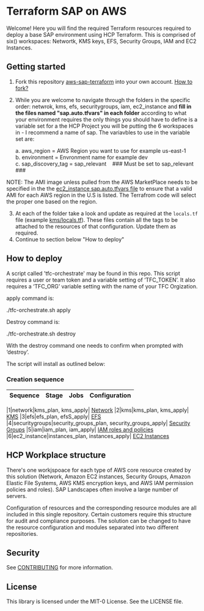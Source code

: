 # Terraform SAP on AWS

Welcome! Here you will find the required Terraform resources required to deploy a base SAP environment using HCP Terraform. This is comprised of six() workspaces: Networtk, KMS keys, EFS, Security Groups, IAM and EC2 Instances.


## Getting started

1. Fork this repository [aws-sap-terraform](https://github.com/patrickabrennan/aws-sap-terraform) into your own account. [How to fork?](https://docs.github.com/en/pull-requests/collaborating-with-pull-requests/working-with-forks/fork-a-repo)
2. While you are welcome to navigate through the folders in the specific order: netwrok, kms, efs, securitygroups, iam, ec2_instance and **fill in the files named "sap.auto.tfvars" in each folder** according to what your environment requires the only things you should have to define is a variable set for a the HCP Project you will be putting the 6 workspaces in - I recommend a name of sap. The variavbles to use in the variable set are:
   
     a. aws_region = AWS Region you want to use for example us-east-1   
     b. environment = Envronment name for example dev   
     c. sap_discovery_tag = sap_relevant   &nbsp;&nbsp;   ### Must be set to sap_relevant ### 
    
NOTE: The AMI image unless pulled from the AWS MarketPlace needs to be specified in the the [ec2_instance sap.auto.tfvars file](https://github.com/patrickabrennan/aws-sap-terraform/ec2_instance/sap.auto.tfvars) to ensure that a valid AMI for each AWS region in the U.S is listed. The Terrafrom code will select the proper one based on the region.

3. At each of the folder take a look and update as required at the ```locals.tf``` file (example [kms/locals.tf](https://github.com/patrickabrennan/aws-sap-terraform/blob/main/kms/locals.tf)). These files contain all the tags to be attached to the resources of that configuration. Update them as required.
4. Continue to section below "How to deploy"

## How to deploy

A script called 'tfc-orchestrate' may be found in this repo. This script requires a user or team token and a variable setting of ‘TFC_TOKEN’. It also requires a ‘TFC_ORG’ variable setting with the name of your TFC Orgization.

apply command is: 

./tfc-orchestrate.sh apply

Destroy command is:

./tfc-orchestrate.sh destroy

With the destroy command one needs to confirm when prompted with ‘destroy’.

The script will install as outlined below:

### Creation sequence

| Sequence | Stage | Jobs | Configuration
|------|-------|-----|-----

|1|network|kms_plan, kms_apply| [Network](network/README.md)
|2|kms|kms_plan, kms_apply| [KMS](kms/README.md)
|3|efs|efs_plan, efsS_apply| [EFS](efs/README.md)
|4|securitygroups|security_groups_plan, security_groups_apply| [Security Groups](security_group/README.md)
|5|iam|iam_plan, iam_apply| [IAM roles and policies](iam/README.md)
|6|ec2_instance|instances_plan, instances_apply| [EC2 Instances](ec2_instance/README.md)

## HCP Workplace structure 

There's one workjspoace for each type of AWS core resource created by this solution (Network, Amazon EC2 instances, Security Groups, Amazon Elastic File Systems, AWS KMS encryption keys, and AWS IAM permission policies and roles). 
SAP Landscapes often involve a large number of servers.  

Configuration of resources and the corresponding resource modules are all included in this single repository. Certain customers require this structure for audit and compliance purposes. The solution can be changed to have the resource configuration and modules separated into two different repositories. 

## Security

See [CONTRIBUTING](CONTRIBUTING.md#security-issue-notifications) for more information.

## License

This library is licensed under the MIT-0 License. See the LICENSE file.
